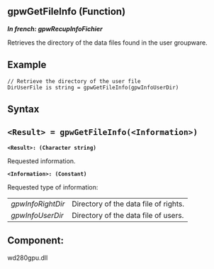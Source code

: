 
## gpwGetFileInfo (Function)

***In french: gpwRecupInfoFichier***



<a name="XUse"></a>
<a name="Use"></a>
<a name="description"></a>
Retrieves the directory of the data files found in the user groupware.
<a name="Example1"></a>
<a name="sample_code"></a>

## Example


```wl
// Retrieve the directory of the user file
DirUserFile is string = gpwGetFileInfo(gpwInfoUserDir)
```

<a name="XSYNTAX"></a>
<a name="SYNTAX1"></a>

## Syntax

`<Result> = gpwGetFileInfo(<Information>)`
---

**`<Result>: (Character string)`**

Requested information.

**`<Information>: (Constant)`**

Requested type of information:


|   |   |
| --- | --- |
| *gpwInfoRightDir* | Directory of the data file of rights. |
| *gpwInfoUserDir* | Directory of the data file of users. |





<a name="NOTE0"></a>


<a name="XComponent"></a>

## Component:
wd280gpu.dll
